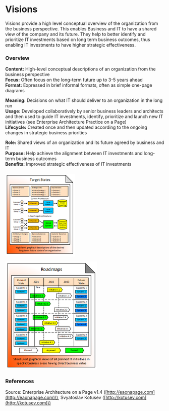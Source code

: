 # Visions

Visions provide a high level conceptual overview of the organization from the business perspective. This enables Business and IT to have a shared view of the company and its future. They help to better identify and prioritize IT investments based on long term  business outcomes, thus enabling IT investments to have higher strategic effectiveness.

### Overview

**Content:** High-level conceptual descriptions of an organization from the business perspective  
**Focus:** Often focus on the long-term future up to 3-5 years ahead  
**Format:** Expressed in brief informal formats, often as simple one-page diagrams

**Meaning:** Decisions on what IT should deliver to an organization in the long run  
**Usage:** Developed collaboratively by senior business leaders and architects and then used to guide IT investments, identify, prioritize and launch new IT initiatives \(see Enterprise Architecture Practice on a Page\)  
**Lifecycle:** Created once and then updated according to the ongoing changes in strategic business priorities

**Role:** Shared views of an organization and its future agreed by business and IT  
**Purpose:** Help achieve the alignment between IT investments and long-term business outcomes  
**Benefits:** Improved strategic effectiveness of IT investments

### 





![](../../.gitbook/assets/csvlod_visions_target_states.png)



![Source: eaonapage.com](../../.gitbook/assets/csvlod_visions_roadmaps.png)

### References

Source: Enterprise Architecture on a Page v1.4 \([http://eaonapage.com](http://eaonapage.com)\), Svyatoslav Kotusev \([http://kotusev.com](http://kotusev.com)\)

